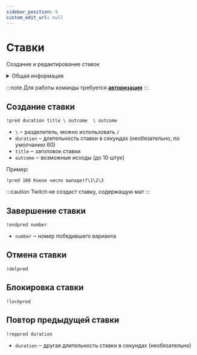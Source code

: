 ```yaml
---
sidebar_position: 9
custom_edit_url: null
---
```


# Ставки

Создание и редактирование ставок

<details>
  <summary>Общая информация</summary>
  <ul>
    <li><b>Название:</b> pred</li>
    <li><b>Элиасы:</b> endpred, delpred, lockpred, reppred</li>
    <li><b>Кулдаун:</b> общий 3 секунды</li>
    <li><a href="https://github.com/Relanit/ModBoty/blob/master/ModBoty/cogs/predictions.py"><b>Исходный код</b></a></li>
  </ul>
</details>

:::note
Для работы команды требуется **[авторизация](../auth.md)**
:::

## Создание ставки
`!pred duration title \ outcome  \ outcome`
- `\` ‒ разделитель, можно использовать `/` 
- `duration` ‒ длительность ставки в секундах (необязательно, по умолчанию 60)
- `title` ‒ заголовок ставки
- `outcome` ‒ возможные исходы (до 10 штук)

Пример:

    !pred 180 Какое число выпадет?\1\2\3

:::caution
Twitch не создаст ставку, содержащую мат
:::

## Завершение ставки
`!endpred number` 
- `number` ‒ номер победившего варианта

## Отмена ставки
`!delpred` 

## Блокировка ставки
`!lockpred` 

## Повтор предыдущей ставки
`!reppred duration`
- `duration` ‒ другая длительность ставки в секундах (необязательно)